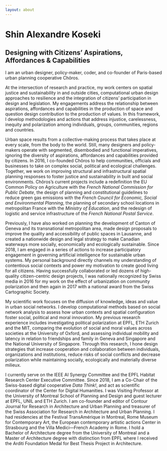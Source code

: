 ```yaml
---
layout: about
---
```

# Shin Alexandre Koseki

## Designing with Citizens’ Aspirations, Affordances & Capabilities
I am an urban designer, policy-maker, coder, and co-founder of Paris-based urban planning cooperative Chôros.

At the intersection of research and practice, my work centers on spatial justice and sustainability in and outside cities, computational urban design approaches to resilience and the integration of citizens’ participation in design and legislation. My engagements address the relationship between aspirations, affordances and capabilities in the production of space and question design contribution to the production of values. In this framework, I develop methodologies and actions that address injustice, carelessness, inequity and polarization among individuals, groups, communities, regions and countries.

Urban space results from a collective-making process that takes place at every scale, from the body to the world. Still, many designers and policy-makers operate with segmented, disembodied and functional imperatives, ignoring the diversity of aspirations, affordances and capabilities provided by citizens. In 2016, I co-founded Chôros to help communities, officials and businesses to take on complex social, political and ecological challenges. Together, we work on improving structural and infrastructural spatial planning responses to foster justice and sustainability in built and social environments. Chôros’s current projects include a redefinition the EU Common Policy on Agriculture with the *French National Commission for Public Debate*, the design of planning and constitutional guidelines to reduce green gas emissions with the *French Council for Economic, Social and Environmental Planning*, the planning of secondary school locations in metropolitan France with the *Ministry of Education*, and the redesign of logistic and service infrastructure of the *French National Postal Service*. 

Previously, I have also worked on planning the development of Canton of Geneva and its transnational metropolitan area, made design proposals to improve the quality and accessibility of public spaces in Lausanne, and created a nationwide design and legal strategy to make Canadian waterways more socially, economically and ecologically sustainable. Since 2018, I am engaged in a series of actions to increase participatory engagement in governing artificial intelligence for sustainable urban systems. My personal background directly channels my understanding of contentious social contexts and power my motivation to create good living for all citizens. Having successfully collaborated or led dozens of high-quality citizen-centric design projects, I was nationally recognized by Swiss media in 2016 for my work on the effect of urbanization on community polarization and then again in 2017 with a national award from the Swiss Cartographic Society.

My scientific work focuses on the diffusion of knowledge, ideas and value in urban social networks. I develop computational methods based on social network analysis to assess how urban contexts and spatial configuration foster social, political and moral innovation. My previous research experience includes investigating political polarization at EPFL, ETH Zurich and the MIT, comparing the evolution of social and moral values across societies at the University of Oxford, and assessing individual mobility and latency in relation to friendships and family in Geneva and Singapore and the National University of Singapore. Through this research, I hone design strategies that increase cooperation and collaboration between individuals, organizations and institutions, reduce risks of social conflicts and decrease polarization while maintaining socially, ecologically and materially diverse milieux.

I currently serve on the IEEE AI Synergy Committee and the EPFL Habitat Research Center Executive Committee. Since 2018, I am a Co-Chair of the Swiss-based digital cooperative *Data Think!*, and act as scientific coordinator of the Center for Digital Humanities. I was Visiting Professor at the University of Montreal School of Planning and Design and guest lecturer at EPFL, UNIL and ETH Zurich. I am co-founder and editor of Contour Journal for Research in Architecture and Urban Planning and treasurer of the Swiss Association for Research in Architecture and Urban Planning. I had residencies at the Festival TransAmérique in Montreal, Rome Museum for Contemporary Art, the European contemporary artistic actions Center in Strasbourg and the Villa Medici—French Academy in Rome. I hold a Bachelor of Architecture degree from the University of Montreal and a Master of Architecture degree with distinction from EPFL where I received the Arditi Foundation Medal for Best Thesis Project in Architecture.